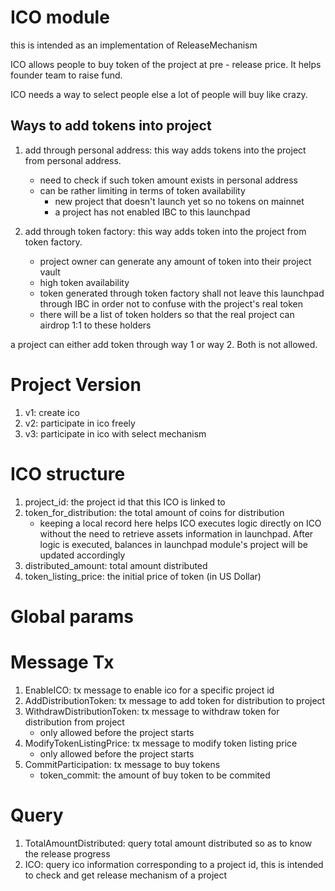 # ICO module

this is intended as an implementation of ReleaseMechanism

ICO allows people to buy token of the project at pre - release price. It helps founder team to raise fund.

ICO needs a way to select people else a lot of people will buy like crazy.

## Ways to add tokens into project
1. add through personal address: this way adds tokens into the project from personal address.
    * need to check if such token amount exists in personal address
    * can be rather limiting in terms of token availability
        * new project that doesn't launch yet so no tokens on mainnet
        * a project has not enabled IBC to this launchpad

2. add through token factory: this way adds token into the project from token factory.
    * project owner can generate any amount of token into their project vault
    * high token availability
    * token generated through token factory shall not leave this launchpad through IBC in order not to confuse with the project's real token
    * there will be a list of token holders so that the real project can airdrop 1:1 to these holders

a project can either add token through way 1 or way 2. Both is not allowed.

# Project Version
1. v1: create ico
2. v2: participate in ico freely
3. v3: participate in ico with select mechanism

# ICO structure
1. project_id: the project id that this ICO is linked to
2. token_for_distribution: the total amount of coins for distribution
    * keeping a local record here helps ICO executes logic directly on ICO without the need to retrieve assets information in launchpad. After logic is executed, balances in launchpad module's project will be updated accordingly
3. distributed_amount: total amount distributed
4. token_listing_price: the initial price of token (in US Dollar)

# Global params
# Message Tx
1. EnableICO: tx message to enable ico for a specific project id
2. AddDistributionToken: tx message to add token for distribution to project
3. WithdrawDistributionToken: tx message to withdraw token for distribution from project
    * only allowed before the project starts
4. ModifyTokenListingPrice: tx message to modify token listing price
    * only allowed before the project starts
5. CommitParticipation: tx message to buy tokens
    * token_commit: the amount of buy token to be commited

# Query
1. TotalAmountDistributed: query total amount distributed so as to know the release progress
2. ICO: query ico information corresponding to a project id, this is intended to check and get release mechanism of a project